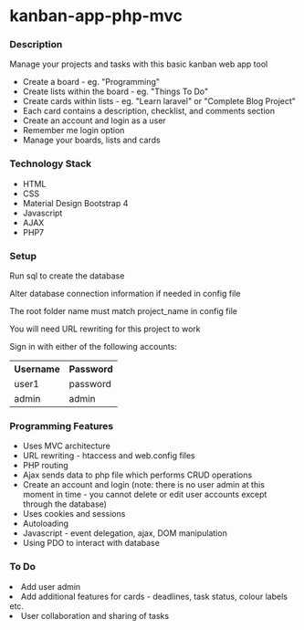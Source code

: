# kanban-app-php-mvc


<h3>Description</h3>

Manage your projects and tasks with this basic kanban web app tool

<ul>  
<li>Create a board - eg. "Programming"</li>
<li>Create lists within the board - eg. "Things To Do"</li>
<li>Create cards within lists - eg. "Learn laravel" or "Complete Blog Project"</li>
<li>Each card contains a description, checklist, and comments section</li>
<li>Create an account and login as a user</li>
<li>Remember me login option</li>
<li>Manage your boards, lists and cards</li>
</ul>


<h3>Technology Stack</h3>

<ul>
<li>HTML</li>
<li>CSS</li>
<li>Material Design Bootstrap 4</li> 
<li>Javascript</li>    
<li>AJAX</li>  
<li>PHP7</li>
</ul>


<h3>Setup</h3>

<p>Run sql to create the database</p>
<p>Alter database connection information if needed in config file</p>
<p>The root folder name must match project_name in config file</p>
<p>You will need URL rewriting for this project to work</p>
<p>Sign in with either of the following accounts:</p>

<table>
<tr>
  <th>Username</th>
  <th>Password</th>
</tr>
<tr>
  <td>user1</td>
  <td>password</td>
</tr>
<tr>
  <td>admin</td>
  <td>admin</td>
 </tr>
</table>


<h3>Programming Features</h3>

<ul>
<li>Uses MVC architecture</li>  
<li>URL rewriting - htaccess and web.config files</li>  
<li>PHP routing</li>
<li>Ajax sends data to php file which performs CRUD operations</li>  
<li>Create an account and login (note: there is no user admin at this moment in time - you cannot delete or edit user accounts except through the database)</li>
<li>Uses cookies and sessions</li>
<li>Autoloading</li>
<li>Javascript - event delegation, ajax, DOM manipulation</li>
<li>Using PDO to interact with database</li>
</ul>


<h3>To Do</h3>
<li>Add user admin</li>  
<li>Add additional features for cards - deadlines, task status, colour labels etc.</li>
<li>User collaboration and sharing of tasks</li>
</ul>


